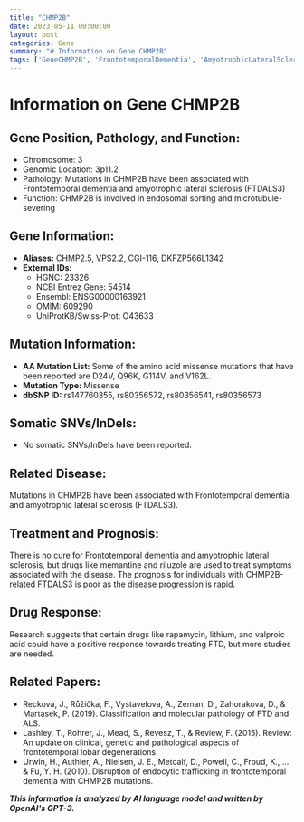 ```yaml
---
title: "CHMP2B"
date: 2023-05-11 00:00:00
layout: post
categories: Gene
summary: "# Information on Gene CHMP2B"
tags: ['GeneCHMP2B', 'FrontotemporalDementia', 'AmyotrophicLateralSclerosis', 'EndosomalSorting', 'MissenseMutation', 'Treatment', 'Prognosis', 'DrugResponse']
---
```


# Information on Gene CHMP2B

## Gene Position, Pathology, and Function:
- Chromosome: 3
- Genomic Location: 3p11.2 
- Pathology: Mutations in CHMP2B have been associated with Frontotemporal dementia and amyotrophic lateral sclerosis (FTDALS3) 
- Function: CHMP2B is involved in endosomal sorting and microtubule-severing 

## Gene Information:
- **Aliases:** CHMP2.5, VPS2.2, CGI-116, DKFZP566L1342 
- **External IDs:** 
  - HGNC: 23326
  - NCBI Entrez Gene: 54514
  - Ensembl: ENSG00000163921
  - OMIM: 609290
  - UniProtKB/Swiss-Prot: O43633

## Mutation Information:
- **AA Mutation List:** Some of the amino acid missense mutations that have been reported are D24V, Q96K, G114V, and V162L.
- **Mutation Type:** Missense
- **dbSNP ID:** rs147760355, rs80356572, rs80356541, rs80356573

## Somatic SNVs/InDels:
- No somatic SNVs/InDels have been reported.

## Related Disease: 
Mutations in CHMP2B have been associated with Frontotemporal dementia and amyotrophic lateral sclerosis (FTDALS3).

## Treatment and Prognosis:
There is no cure for Frontotemporal dementia and amyotrophic lateral sclerosis, but drugs like memantine and riluzole are used to treat symptoms associated with the disease. The prognosis for individuals with CHMP2B-related FTDALS3 is poor as the disease progression is rapid.

## Drug Response:
Research suggests that certain drugs like rapamycin, lithium, and valproic acid could have a positive response towards treating FTD, but more studies are needed.

## Related Papers:
- Reckova, J., Růžička, F., Vystavelova, A., Zeman, D., Zahorakova, D., & Martasek, P. (2019). Classification and molecular pathology of FTD and ALS. 
- Lashley, T., Rohrer, J., Mead, S., Revesz, T., & Review, F. (2015). Review: An update on clinical, genetic and pathological aspects of frontotemporal lobar degenerations.
- Urwin, H., Authier, A., Nielsen, J. E., Metcalf, D., Powell, C., Froud, K., ... & Fu, Y. H. (2010). Disruption of endocytic trafficking in frontotemporal dementia with CHMP2B mutations.

**_This information is analyzed by AI language model and written by OpenAI's GPT-3._**